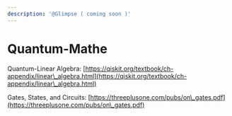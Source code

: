 ```yaml
---
description: '@Glimpse ( coming soon )'
---
```


# Quantum-Mathe

Quantum-Linear Algebra: [https://qiskit.org/textbook/ch-appendix/linear\_algebra.html](https://qiskit.org/textbook/ch-appendix/linear\_algebra.html)

Gates, States, and Circuits: [https://threeplusone.com/pubs/on\_gates.pdf](https://threeplusone.com/pubs/on\_gates.pdf)
